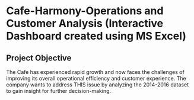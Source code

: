 # Cafe-Harmony-Operations and Customer Analysis (Interactive Dashboard created using MS Excel)
## Project Objective
The Cafe has experienced rapid growth and now faces the challenges of improving its overall operational efficiency and customer experience. The company wants to address THIS issue by analyzing the 2014-2016 dataset to gain insight for further decision-making.
